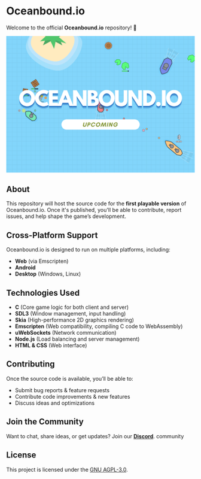 # Oceanbound.io  

Welcome to the official **Oceanbound.io** repository! 🌊  

![Oceanbound.io Banner](assets/oceanbound.png)  

## About  
This repository will host the source code for the **first playable version** of Oceanbound.io. Once it's published, you'll be able to contribute, report issues, and help shape the game’s development.  

## Cross-Platform Support  
Oceanbound.io is designed to run on multiple platforms, including:  
- **Web** (via Emscripten)  
- **Android**  
- **Desktop** (Windows, Linux)  

## Technologies Used  
- **C** (Core game logic for both client and server)
- **SDL3** (Window management, input handling)  
- **Skia** (High-performance 2D graphics rendering)  
- **Emscripten** (Web compatibility, compiling C code to WebAssembly)  
- **uWebSockets** (Network communication)
- **Node.js** (Load balancing and server management)
- **HTML & CSS** (Web interface)

## Contributing  
Once the source code is available, you’ll be able to:  
- Submit bug reports & feature requests  
- Contribute code improvements & new features  
- Discuss ideas and optimizations  

## Join the Community
Want to chat, share ideas, or get updates? Join our **[Discord](https://discord.gg/Rs3yyHJtmn)**. community

## License
This project is licensed under the [GNU AGPL-3.0](LICENSE).
